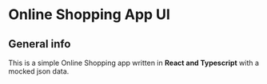 # Online Shopping App UI 


## General info
This is a simple Online Shopping app written in **React and Typescript** with a mocked json data.








